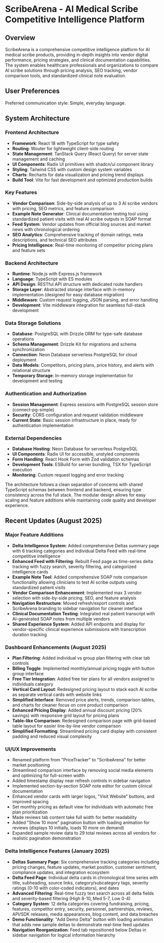 # ScribeArena - AI Medical Scribe Competitive Intelligence Platform

## Overview

ScribeArena is a comprehensive competitive intelligence platform for AI medical scribe products, providing in-depth insights into vendor digital performance, pricing strategies, and clinical documentation capabilities. The system enables healthcare professionals and organizations to compare AI scribe solutions through pricing analysis, SEO tracking, vendor comparison tools, and standardized clinical note evaluation.

## User Preferences

Preferred communication style: Simple, everyday language.

## System Architecture

### Frontend Architecture
- **Framework**: React 18 with TypeScript for type safety
- **Routing**: Wouter for lightweight client-side routing
- **State Management**: TanStack Query (React Query) for server state management and caching
- **UI Components**: Radix UI primitives with shadcn/ui component library
- **Styling**: Tailwind CSS with custom design system variables
- **Charts**: Recharts for data visualization and pricing trend displays
- **Build Tool**: Vite for fast development and optimized production builds

### Key Features
- **Vendor Comparison**: Side-by-side analysis of up to 3 AI scribe vendors with pricing, SEO metrics, and feature comparison
- **Example Note Generator**: Clinical documentation testing tool using standardized patient visits with real AI scribe outputs in SOAP format
- **Feed System**: Vendor updates from official blog sources and market news with chronological ordering
- **SEO Analytics**: Comprehensive tracking of domain ratings, meta descriptions, and technical SEO attributes
- **Pricing Intelligence**: Real-time monitoring of competitor pricing plans and feature sets

### Backend Architecture
- **Runtime**: Node.js with Express.js framework
- **Language**: TypeScript with ES modules
- **API Design**: RESTful API structure with dedicated route handlers
- **Storage Layer**: Abstracted storage interface with in-memory implementation (designed for easy database migration)
- **Middleware**: Custom request logging, JSON parsing, and error handling
- **Development**: Vite middleware integration for seamless full-stack development

### Data Storage Solutions
- **Database**: PostgreSQL with Drizzle ORM for type-safe database operations
- **Schema Management**: Drizzle Kit for migrations and schema synchronization
- **Connection**: Neon Database serverless PostgreSQL for cloud deployment
- **Data Models**: Competitors, pricing plans, price history, and alerts with relational structure
- **Temporary Storage**: In-memory storage implementation for development and testing

### Authentication and Authorization
- **Session Management**: Express sessions with PostgreSQL session store (connect-pg-simple)
- **Security**: CORS configuration and request validation middleware
- **Current State**: Basic session infrastructure in place, ready for authentication implementation

### External Dependencies
- **Database Hosting**: Neon Database for serverless PostgreSQL
- **UI Components**: Radix UI for accessible, unstyled components
- **Form Handling**: React Hook Form with Zod validation schemas
- **Development Tools**: ESBuild for server bundling, TSX for TypeScript execution
- **Monitoring**: Custom request logging and error tracking

The architecture follows a clean separation of concerns with shared TypeScript schemas between frontend and backend, ensuring type consistency across the full stack. The modular design allows for easy scaling and feature additions while maintaining code quality and developer experience.

## Recent Updates (August 2025)

### Major Feature Additions
- **Delta Intelligence System**: Added comprehensive Deltas summary page with 6 tracking categories and individual Delta Feed with real-time competitive intelligence
- **Enhanced Feed with Filtering**: Rebuilt Feed page as time-series delta tracking with fuzzy search, severity filtering, and categorized intelligence cards
- **Example Note Tool**: Added comprehensive SOAP note comparison functionality allowing clinicians to test AI scribe outputs using standardized patient visits
- **Vendor Comparison Enhancement**: Implemented max 3 vendor selection with side-by-side pricing, SEO, and feature analysis
- **Navigation Restructure**: Moved refresh/export controls and ScribeArena branding to sidebar navigation for cleaner interface
- **Clinical Documentation Testing**: Integrated real patient transcript with AI-generated SOAP notes from multiple vendors
- **Shared Experience System**: Added API endpoints and display for vendor-specific clinical experience submissions with transcription duration tracking

### Dashboard Enhancements (August 2025)
- **Plan Filtering**: Added individual vs group plan filtering with clear tab controls
- **Billing Toggle**: Implemented monthly/annual pricing toggle with button group interface
- **Free Tier Integration**: Added free tier plans for all vendors assigned to individuals category
- **Vertical Card Layout**: Redesigned pricing layout to stack each AI scribe as separate vertical cards with website links
- **Simplified Interface**: Removed price alerts, trends, comparison tables, and charts for cleaner focus on core product comparison
- **Enhanced Pricing Display**: Added annual discount pricing (20% savings) with responsive grid layout for pricing plans
- **Table-like Comparison**: Redesigned comparison page with grid-based table layout for easier line-by-line vendor comparison
- **Simplified Formatting**: Streamlined pricing card display with consistent padding and reduced visual complexity

### UI/UX Improvements
- Renamed platform from "PriceTracker" to "ScribeArena" for better market positioning
- Streamlined comparison interface by removing social media elements and optimizing for full-screen width
- Added timestamp display near refresh controls in sidebar navigation
- Implemented section-by-section SOAP note editor for custom clinical documentation
- Enhanced vendor cards with larger logos, "Visit Website" buttons, and improved spacing
- Set monthly pricing as default view for individuals with automatic free plan prioritization
- Made reviews tab content take full width for better readability
- Added "Show 10 more" pagination button with loading animation for reviews (displays 10 initially, loads 10 more on demand)
- Expanded sample review data to 29 total reviews across all vendors for realistic pagination demonstration

### Delta Intelligence Features (January 2025)
- **Deltas Summary Page**: Six comprehensive tracking categories including pricing changes, feature updates, market position, customer sentiment, compliance updates, and integration ecosystem
- **Delta Feed Page**: Individual delta cards in chronological time series with title, subheading, source links, category/subcategory tags, severity ratings (0-10 with color-coded indicators), and dates
- **Advanced Filtering**: Real-time fuzzy text search across all delta fields and severity-based filtering (High 8-10, Med 5-7, Low 0-4)
- **Category System**: 12 delta categories covering fundraising, pricing, features, competitor entry, security, personnel, partnerships, reviews, API/SDK releases, media appearances, blog content, and data breaches
- **Demo Functionality**: "Add Demo Delta" button with loading animation that adds new sample deltas to demonstrate real-time feed updates
- **Navigation Reorganization**: Feed tab repositioned below Deltas in sidebar navigation for logical information hierarchy